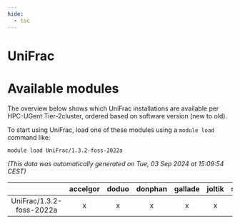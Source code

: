 ```yaml
---
hide:
  - toc
---
```


UniFrac
=======

# Available modules


The overview below shows which UniFrac installations are available per HPC-UGent Tier-2cluster, ordered based on software version (new to old).

To start using UniFrac, load one of these modules using a `module load` command like:

```shell
module load UniFrac/1.3.2-foss-2022a
```

*(This data was automatically generated on Tue, 03 Sep 2024 at 15:09:54 CEST)*  

| |accelgor|doduo|donphan|gallade|joltik|shinx|skitty|
| :---: | :---: | :---: | :---: | :---: | :---: | :---: | :---: |
|UniFrac/1.3.2-foss-2022a|x|x|x|x|x|-|x|
